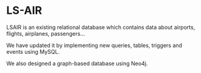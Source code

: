 # LS-AIR
LSAIR is an existing relational database which contains data about airports, flights, airplanes, passengers... 

We have updated it by implementing new queries, tables, triggers and events using MySQL. 

We also designed a graph-based database using Neo4j.
